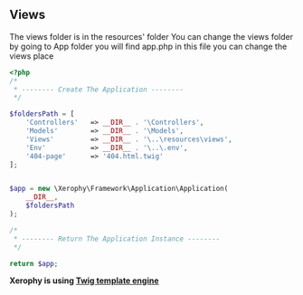 ## Views

The views folder is in the resources' folder
You can change the views folder by going to App folder you will find app.php
in this file you can change the views place
```php
<?php
/*
 * -------- Create The Application --------
 */

$foldersPath = [
    'Controllers'   => __DIR__ . '\Controllers',
    'Models'        => __DIR__ . '\Models',
    'Views'         => __DIR__ . '\..\resources\views',
    'Env'           => __DIR__ . '\..\.env',
    '404-page'      => '404.html.twig'
];


$app = new \Xerophy\Framework\Application\Application(
    __DIR__,
    $foldersPath
);

/*
 * -------- Return The Application Instance --------
 */

return $app;
```

**Xerophy is using [Twig template engine](https://twig.symfony.com/)**